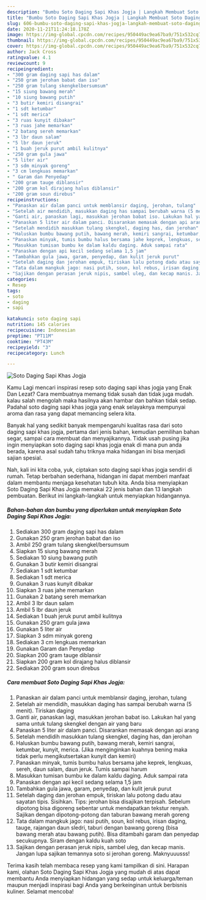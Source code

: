 ```yaml
---
description: "Bumbu Soto Daging Sapi Khas Jogja | Langkah Membuat Soto Daging Sapi Khas Jogja Yang Enak Dan Mudah"
title: "Bumbu Soto Daging Sapi Khas Jogja | Langkah Membuat Soto Daging Sapi Khas Jogja Yang Enak Dan Mudah"
slug: 606-bumbu-soto-daging-sapi-khas-jogja-langkah-membuat-soto-daging-sapi-khas-jogja-yang-enak-dan-mudah
date: 2020-11-21T11:24:18.178Z
image: https://img-global.cpcdn.com/recipes/950449ac9ea67ba9/751x532cq70/soto-daging-sapi-khas-jogja-foto-resep-utama.jpg
thumbnail: https://img-global.cpcdn.com/recipes/950449ac9ea67ba9/751x532cq70/soto-daging-sapi-khas-jogja-foto-resep-utama.jpg
cover: https://img-global.cpcdn.com/recipes/950449ac9ea67ba9/751x532cq70/soto-daging-sapi-khas-jogja-foto-resep-utama.jpg
author: Jack Cross
ratingvalue: 4.1
reviewcount: 9
recipeingredient:
- "300 gram daging sapi has dalam"
- "250 gram jerohan babat dan iso"
- "250 gram tulang skengkelbersumsum"
- "15 siung bawang merah"
- "10 siung bawang putih"
- "3 butir kemiri disangrai"
- "1 sdt ketumbar"
- "1 sdt merica"
- "3 ruas kunyit dibakar"
- "3 ruas jahe memarkan"
- "2 batang sereh memarkan"
- "3 lbr daun salam"
- "5 lbr daun jeruk"
- "1 buah jeruk purut ambil kulitnya"
- "250 gram gula jawa"
- "5 liter air"
- "3 sdm minyak goreng"
- "3 cm lengkuas memarkan"
- " Garam dan Penyedap"
- "200 gram tauge diblansir"
- "200 gram kol dirajang halus diblansir"
- "200 gram soun direbus"
recipeinstructions:
- "Panaskan air dalam panci untuk memblansir daging, jerohan, tulang"
- "Setelah air mendidih, masukkan daging has sampai berubah warna (5 menit). Tiriskan daging"
- "Ganti air, panaskan lagi, masukkan jerohan babat iso. Lakukan hal yang sama untuk tulang skengkel dengan air yang baru"
- "Panaskan 5 liter air dalam panci. Disarankan memasak dengan api arang"
- "Setelah mendidih masukkan tulang skengkel, daging has, dan jerohan"
- "Haluskan bumbu bawang putih, bawang merah, kemiri sangrai, ketumbar, kunyit, merica. (Jika menginginkan kuahnya bening maka tidak perlu mengikutsertakan kunyit dan kemiri)"
- "Panaskan minyak, tumis bumbu halus bersama jahe keprek, lengkuas, sereh, daun salam, daun jeruk. Tumis sampai harum"
- "Masukkan tumisan bumbu ke dalam kaldu daging. Aduk sampai rata"
- "Panaskan dengan api kecil sedang selama 1,5 jam"
- "Tambahkan gula jawa, garam, penyedap, dan kulit jeruk purut"
- "Setelah daging dan jerohan empuk, tiriskan lalu potong dadu atau sayatan tipis. Sisihkan. Tips: jerohan bisa disajikan terpisah. Sebelum dipotong bisa digoreng sebentar untuk mendapatkan tekstur renyah. Sajikan dengan dipotong-potong dan taburan bawang merah goreng"
- "Tata dalam mangkuk jago: nasi putih, soun, kol rebus, irisan daging, tauge, rajangan daun sledri, taburi dengan bawang goreng (bisa bawang merah atau bawang putih). Bisa ditambahi garam dan penyedap secukupnya. Siram dengan kaldu kuah soto"
- "Sajikan dengan perasan jeruk nipis, sambel uleg, dan kecap manis. Jangan lupa sajikan temannya soto si jerohan goreng. Maknyuuusss!"
categories:
- Resep
tags:
- soto
- daging
- sapi

katakunci: soto daging sapi 
nutrition: 145 calories
recipecuisine: Indonesian
preptime: "PT11M"
cooktime: "PT43M"
recipeyield: "3"
recipecategory: Lunch

---
```



![Soto Daging Sapi Khas Jogja](https://img-global.cpcdn.com/recipes/950449ac9ea67ba9/751x532cq70/soto-daging-sapi-khas-jogja-foto-resep-utama.jpg)

Kamu Lagi mencari inspirasi resep soto daging sapi khas jogja yang Enak Dan Lezat? Cara membuatnya memang tidak susah dan tidak juga mudah. kalau salah mengolah maka hasilnya akan hambar dan bahkan tidak sedap. Padahal soto daging sapi khas jogja yang enak selayaknya mempunyai aroma dan rasa yang dapat memancing selera kita.

Banyak hal yang sedikit banyak mempengaruhi kualitas rasa dari soto daging sapi khas jogja, pertama dari jenis bahan, kemudian pemilihan bahan segar, sampai cara membuat dan menyajikannya. Tidak usah pusing jika ingin menyiapkan soto daging sapi khas jogja enak di mana pun anda berada, karena asal sudah tahu triknya maka hidangan ini bisa menjadi sajian spesial.




Nah, kali ini kita coba, yuk, ciptakan soto daging sapi khas jogja sendiri di rumah. Tetap berbahan sederhana, hidangan ini dapat memberi manfaat dalam membantu menjaga kesehatan tubuh kita. Anda bisa menyiapkan Soto Daging Sapi Khas Jogja memakai 22 jenis bahan dan 13 langkah pembuatan. Berikut ini langkah-langkah untuk menyiapkan hidangannya.

<!--inarticleads1-->

##### Bahan-bahan dan bumbu yang diperlukan untuk menyiapkan Soto Daging Sapi Khas Jogja:

1. Sediakan 300 gram daging sapi has dalam
1. Gunakan 250 gram jerohan babat dan iso
1. Ambil 250 gram tulang skengkel/bersumsum
1. Siapkan 15 siung bawang merah
1. Sediakan 10 siung bawang putih
1. Gunakan 3 butir kemiri disangrai
1. Sediakan 1 sdt ketumbar
1. Sediakan 1 sdt merica
1. Gunakan 3 ruas kunyit dibakar
1. Siapkan 3 ruas jahe memarkan
1. Gunakan 2 batang sereh memarkan
1. Ambil 3 lbr daun salam
1. Ambil 5 lbr daun jeruk
1. Sediakan 1 buah jeruk purut ambil kulitnya
1. Gunakan 250 gram gula jawa
1. Gunakan 5 liter air
1. Siapkan 3 sdm minyak goreng
1. Sediakan 3 cm lengkuas memarkan
1. Gunakan  Garam dan Penyedap
1. Siapkan 200 gram tauge diblansir
1. Siapkan 200 gram kol dirajang halus diblansir
1. Sediakan 200 gram soun direbus




<!--inarticleads2-->

##### Cara membuat Soto Daging Sapi Khas Jogja:

1. Panaskan air dalam panci untuk memblansir daging, jerohan, tulang
1. Setelah air mendidih, masukkan daging has sampai berubah warna (5 menit). Tiriskan daging
1. Ganti air, panaskan lagi, masukkan jerohan babat iso. Lakukan hal yang sama untuk tulang skengkel dengan air yang baru
1. Panaskan 5 liter air dalam panci. Disarankan memasak dengan api arang
1. Setelah mendidih masukkan tulang skengkel, daging has, dan jerohan
1. Haluskan bumbu bawang putih, bawang merah, kemiri sangrai, ketumbar, kunyit, merica. (Jika menginginkan kuahnya bening maka tidak perlu mengikutsertakan kunyit dan kemiri)
1. Panaskan minyak, tumis bumbu halus bersama jahe keprek, lengkuas, sereh, daun salam, daun jeruk. Tumis sampai harum
1. Masukkan tumisan bumbu ke dalam kaldu daging. Aduk sampai rata
1. Panaskan dengan api kecil sedang selama 1,5 jam
1. Tambahkan gula jawa, garam, penyedap, dan kulit jeruk purut
1. Setelah daging dan jerohan empuk, tiriskan lalu potong dadu atau sayatan tipis. Sisihkan. Tips: jerohan bisa disajikan terpisah. Sebelum dipotong bisa digoreng sebentar untuk mendapatkan tekstur renyah. Sajikan dengan dipotong-potong dan taburan bawang merah goreng
1. Tata dalam mangkuk jago: nasi putih, soun, kol rebus, irisan daging, tauge, rajangan daun sledri, taburi dengan bawang goreng (bisa bawang merah atau bawang putih). Bisa ditambahi garam dan penyedap secukupnya. Siram dengan kaldu kuah soto
1. Sajikan dengan perasan jeruk nipis, sambel uleg, dan kecap manis. Jangan lupa sajikan temannya soto si jerohan goreng. Maknyuuusss!




Terima kasih telah membaca resep yang kami tampilkan di sini. Harapan kami, olahan Soto Daging Sapi Khas Jogja yang mudah di atas dapat membantu Anda menyiapkan hidangan yang sedap untuk keluarga/teman maupun menjadi inspirasi bagi Anda yang berkeinginan untuk berbisnis kuliner. Selamat mencoba!
